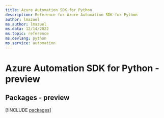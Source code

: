 ```yaml
---
title: Azure Automation SDK for Python
description: Reference for Azure Automation SDK for Python
author: lmazuel
ms.author: lmazuel
ms.data: 12/14/2022
ms.topic: reference
ms.devlang: python
ms.service: automation
---
```

# Azure Automation SDK for Python - preview
## Packages - preview
[!INCLUDE [packages](automation-index.md)]